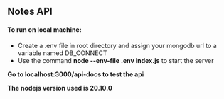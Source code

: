 ## Notes API

#### To run on local machine:

- Create a .env file in root directory and assign your mongodb url to a variable named DB_CONNECT
- Use the command **node --env-file .env index.js** to start the server

**Go to localhost:3000/api-docs to test the api**

**The nodejs version used is 20.10.0**